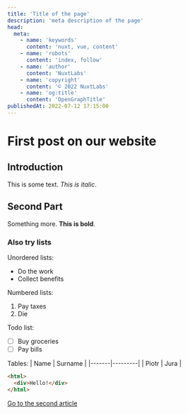 ```yaml
---
title: 'Title of the page'
description: 'meta description of the page'
head:
  meta:
    - name: 'keywords'
      content: 'nuxt, vue, content'
    - name: 'robots'
      content: 'index, follow'
    - name: 'author'
      content: 'NuxtLabs'
    - name: 'copyright'
      content: '© 2022 NuxtLabs'
    - name: 'og:title'
      content: 'OpenGraphTitle'
publishedAt: 2022-07-12 17:15:00
---
```

# First post on our website
## Introduction
This is some text. *This is italic*.

## Second Part
Something more. **This is bold**.

### Also try lists
Unordered lists:
- Do the work
- Collect benefits

Numbered lists:
1. Pay taxes
2. Die

Todo list:
- [ ] Buy groceries
- [ ] Pay bills

Tables:
| Name  | Surname |
|-------|---------|
| Piotr | Jura    |

```html
<html>
  <div>Hello!</div>
</html>
```
[Go to the second article](/blog/second)